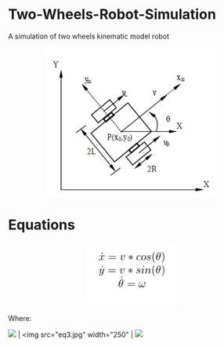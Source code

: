 # Two-Wheels-Robot-Simulation
A simulation of two wheels kinematic model robot

<p align="center">
  <img src="Images/model.JPG">
</p>

# Equations

<p align="center">
  <img src="Images/eq1.JPG">
</p>

Where:

<img src="eq2.jpg" width="250"> |  <img src="eq3.jpg" width="250" |  <img src="eq4.jpg" width="250">
